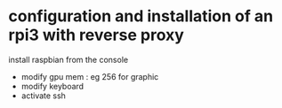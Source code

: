 # configuration and installation of an rpi3 with reverse proxy

install raspbian
from the console
- modify gpu mem : eg 256 for graphic
- modify keyboard
- activate ssh
